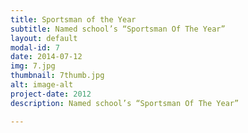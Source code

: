 ```yaml
---
title: Sportsman of the Year
subtitle: Named school’s “Sportsman Of The Year” 
layout: default
modal-id: 7
date: 2014-07-12
img: 7.jpg
thumbnail: 7thumb.jpg
alt: image-alt
project-date: 2012
description: Named school’s “Sportsman Of The Year” 

---
```


